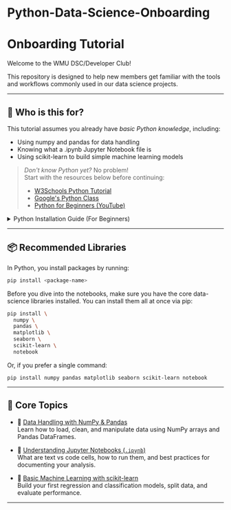 # Python-Data-Science-Onboarding

# Onboarding Tutorial

Welcome to the WMU DSC/Developer Club!

This repository is designed to help new members get familiar with the tools and workflows commonly used in our data science projects.

---

## 🚀 Who is this for?

This tutorial assumes you already have *basic Python knowledge*, including:

- Using numpy and pandas for data handling  
- Knowing what a .ipynb Jupyter Notebook file is  
- Using scikit-learn to build simple machine learning models

> *Don't know Python yet?* No problem!  
> Start with the resources below before continuing:
>
> -  [W3Schools Python Tutorial](https://www.w3schools.com/python/)  
> -  [Google's Python Class](https://developers.google.com/edu/python)  
> -  [Python for Beginners (YouTube)](https://www.youtube.com/watch?v=K5KVEU3aaeQ&t=56s)

<details>
<summary> Python Installation Guide (For Beginners)</summary>

To follow along with the notebooks in this repository, you need Python installed on your machine.

### 🎥 How to Install Python
  
 [For macOS](https://www.youtube.com/watch?v=nhv82tvFfkM)  
 [For Windows](https://www.youtube.com/watch?v=YagM_FuPLQU)

> 📌 *Important*: During installation, make sure to check:  
>  *“Add Python to PATH”*

###  Verify Your Installation

After installing, open a terminal (or Command Prompt on Windows), and run:

```bash
python --version
pip --version
```

</details>

---

## 📦 Recommended Libraries

In Python, you install packages by running:
```bash
pip install <package-name>
```

Before you dive into the notebooks, make sure you have the core data-science libraries installed. You can install them all at once via pip:

```bash
pip install \
  numpy \
  pandas \
  matplotlib \
  seaborn \
  scikit-learn \
  notebook
```

Or, if you prefer a single command:
```
pip install numpy pandas matplotlib seaborn scikit-learn notebook
```

---

## 📘 Core Topics

- 🔸 [Data Handling with NumPy & Pandas](https://github.com/cereal-with-water/Numpy-Pandas-tutorial)  
  Learn how to load, clean, and manipulate data using NumPy arrays and Pandas DataFrames.

- 🔸 [Understanding Jupyter Notebooks (`.ipynb`)](https://github.com/cereal-with-water/Jupyter-Notebooks-tutorial)  
  What are text vs code cells, how to run them, and best practices for documenting your analysis.

- 🔸 [Basic Machine Learning with scikit-learn](https://github.com/cereal-with-water/ML-tools-tutorial)  
  Build your first regression and classification models, split data, and evaluate performance.

---

